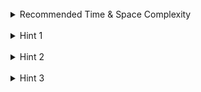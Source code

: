 <br>
<details class="hint-accordion">  
    <summary>Recommended Time & Space Complexity</summary>
    <p>
    You should aim for a solution with <code>O(n)</code> time and <code>O(n)</code> space, where <code>n</code> is the given integer.
    </p>
</details>

<br>
<details class="hint-accordion">  
    <summary>Hint 1</summary>
    <p>
    A straightforward approach would be to iterate from <code>0</code> to <code>n</code> using <code>i</code>, and for each <code>i</code>, iterate through its bits to count the number of set bits. This would result in an <code>O(n \log n)</code> approach. Can you think of a better way? Maybe you should try identifying a pattern by observing the bitwise representation of consecutive numbers.
    </p>
</details>

<br>
<details class="hint-accordion">  
    <summary>Hint 2</summary>
    <p>
    For example, to compute set bits for <code>7</code>, add <code>1</code> to the count of set bits in <code>3</code>, which was previously computed by adding <code>1</code> to the count of set bits in <code>1</code>. Observing the pattern, for numbers less than <code>4</code>, add <code>1</code> to the count from two positions before. For numbers less than <code>8</code>, add <code>1</code> to the count from four positions before. Can you derive a dynamic programming relation from this?
    </p>
</details>

<br>
<details class="hint-accordion">  
    <summary>Hint 3</summary>
    <p>
    We find an offset for the current number based on the number before <code>offset</code> positions. The dynamic programming relation is <code>dp[i] = 1 + dp[i - offset]</code>, where <code>dp[i]</code> represents the number of set bits in <code>i</code>. The offset starts at <code>1</code> and updates when encountering a power of <code>2</code>. To simplify the power of <code>2</code> check, if <code>offset * 2</code> equals the current number, we update <code>offset</code> to the current number.
    </p>
</details>
